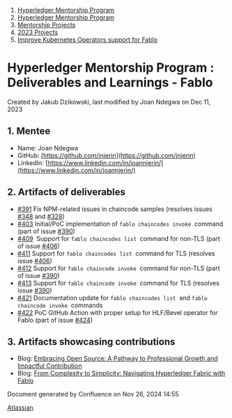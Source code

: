 1. [Hyperledger Mentorship Program](index.html)
2. [Hyperledger Mentorship Program](Hyperledger-Mentorship-Program_21954571.html)
3. [Mentorship Projects](Mentorship-Projects_21954604.html)
4. [2023 Projects](2023-Projects_21954865.html)
5. [Improve Kubernetes Operators support for Fablo](Improve-Kubernetes-Operators-support-for-Fablo_21959555.html)

# Hyperledger Mentorship Program : Deliverables and Learnings - Fablo

Created by Jakub Dzikowski, last modified by Joan Ndegwa on Dec 11, 2023

## 1. Mentee

- Name: Joan Ndegwa
- GitHub: [https://github.com/jnjerin](https://github.com/jnjerin)
- LinkedIn: [https://www.linkedin.com/in/joannjerin/](https://www.linkedin.com/in/joannjerin/)

## 2. Artifacts of deliverables

- [#391](https://github.com/hyperledger-labs/fablo/pull/391) Fix NPM-related issues in chaincode samples (resolves issues [#348](https://github.com/hyperledger-labs/fablo/issues/348) and [#328](https://github.com/hyperledger-labs/fablo/issues/328))
- [#403](https://github.com/hyperledger-labs/fablo/pull/403) Initial/PoC implementation of `fablo chaincodes invoke`  command (part of issue [#390](https://github.com/hyperledger-labs/fablo/issues/390))
- [#409](https://github.com/hyperledger-labs/fablo/pull/409)  Support for `fablo chaincodes list`  command for non-TLS (part of issue [#406](https://github.com/hyperledger-labs/fablo/issues/406))
- [#411](https://github.com/hyperledger-labs/fablo/pull/411) Support for `fablo chaincodes list`  command for TLS (resolves issue [#406](https://github.com/hyperledger-labs/fablo/issues/406))
- [#412](https://github.com/hyperledger-labs/fablo/pull/412) Support for `fablo chaincode invoke`  command for non-TLS (part of issue [#390](https://github.com/hyperledger-labs/fablo/issues/390))
- [#413](https://github.com/hyperledger-labs/fablo/pull/413) Support for `fablo chaincode invoke`  command for TLS (resolves issue [#390](https://github.com/hyperledger-labs/fablo/issues/390))
- [#421](https://github.com/hyperledger-labs/fablo/pull/421) Documentation update for `fablo chaincodes list`  and `fablo chaincode invoke`  commands
- [#422](https://github.com/hyperledger-labs/fablo/pull/422) PoC GitHub Action with proper setup for HLF/Bevel operator for Fablo (part of issue [#424](https://github.com/hyperledger-labs/fablo/issues/424))

## 3. Artifacts showcasing contributions

- Blog: [Embracing Open Source: A Pathway to Professional Growth and Impactful Contribution](https://joanndegwa.hashnode.dev/embracing-open-source-a-pathway-to-professional-growth-and-impactful-contribution)
- Blog: [From Complexity to Simplicity: Navigating Hyperledger Fabric with Fablo](https://joanndegwa.hashnode.dev/from-complexity-to-simplicity-navigating-hyperledger-fabric-with-fablo)
  

Document generated by Confluence on Nov 26, 2024 14:55

[Atlassian](http://www.atlassian.com/)
